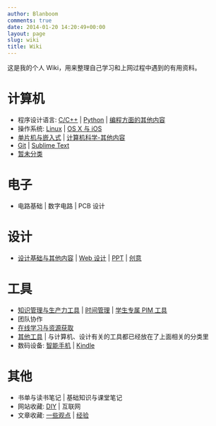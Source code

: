 ```yaml
---
author: Blanboom
comments: true
date: 2014-01-20 14:20:49+00:00
layout: page
slug: wiki
title: Wiki
---
```


这是我的个人 Wiki，用来整理自己学习和上网过程中遇到的有用资料。

# 计算机
* 程序设计语言: [C/C++](computer/c-and-cpp.html) | [Python](computer/python.html) | [编程方面的其他内容](computer/programming-etc.html)
* 操作系统: [Linux](computer/linux.html) | [OS X 与 iOS](computer/OSX.html)
* [单片机与嵌入式](computer/mcu.html) | [计算机科学-其他内容](computer/computer-etc.html)
* [Git](computer/git.html) | [Sublime Text](computer/sublime.html)
* [暂未分类](computer/etc.html)

# 电子
* 电路基础 | 数字电路 | PCB 设计 

# 设计
* [设计基础与其他内容](design/basic.html) | [Web 设计](design/web.html) | [PPT](design/ppt.html) | [创意](design/creativity.html)

# 工具
* [知识管理与生产力工具](tools/pkm.html) | [时间管理](tools/gtd.html) | [学生专属 PIM 工具](tools/pinm-for-students.html)
* 团队协作
* [在线学习与资源获取](tools/study-and-resources.html)
* [其他工具](tools/etc.html) | 与计算机、设计有关的工具都已经放在了上面相关的分类里
* 数码设备: [智能手机](tools/phone.html) | [Kindle](tools/kindle.html)

# 其他
* 书单与读书笔记 | 基础知识与课堂笔记
* 网站收藏: [DIY](others/diy.html) | 互联网
* 文章收藏: [一些观点](others/opinions.html) | [经验](others/experience.html)